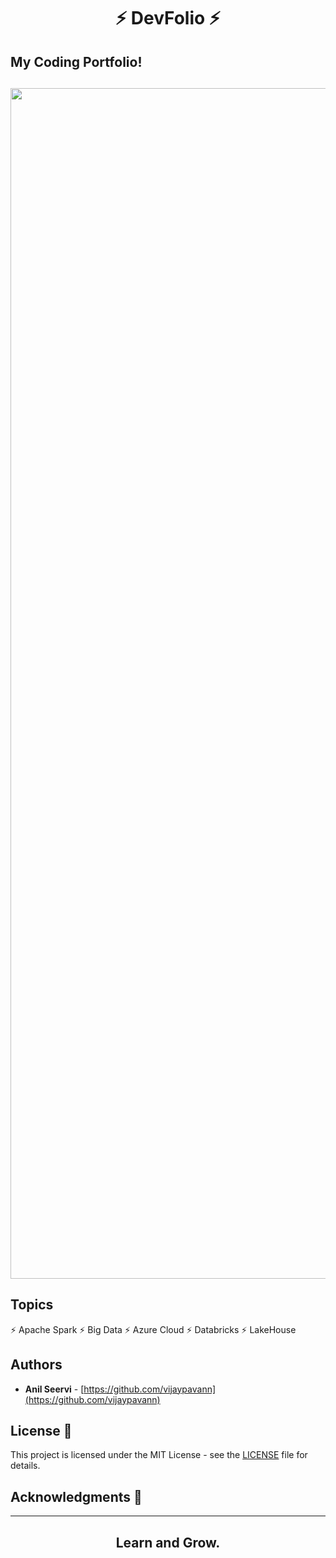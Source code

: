 <h1 align="center"> ⚡️ DevFolio ⚡️</h1>



## My Coding Portfolio!

<h2 align="center">
  <img src="assets/devfolio.gif" alt="Devfolio" width="1905px" />
</h2>

## Topics

⚡️ Apache Spark
⚡️ Big Data
⚡️ Azure Cloud
⚡️ Databricks
⚡️ LakeHouse

## Authors

- **Anil Seervi** - [https://github.com/vijaypavann](https://github.com/vijaypavann)

## License 📄

This project is licensed under the MIT License - see the [LICENSE](LICENSE) file for details.

## Acknowledgments 🎁


---

<h2 align="center">Learn and Grow.</h2>

